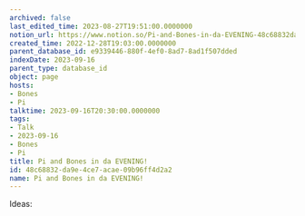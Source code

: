 ```yaml
---
archived: false
last_edited_time: 2023-08-27T19:51:00.0000000
notion_url: https://www.notion.so/Pi-and-Bones-in-da-EVENING-48c68832da9e4ce7acae09b96ff4d2a2
created_time: 2022-12-28T19:03:00.0000000
parent_database_id: e9339446-880f-4ef0-8ad7-8ad1f507dded
indexDate: 2023-09-16
parent_type: database_id
object: page
hosts:
- Bones
- Pi
talktime: 2023-09-16T20:30:00.0000000
tags:
- Talk
- 2023-09-16
- Bones
- Pi
title: Pi and Bones in da EVENING!
id: 48c68832-da9e-4ce7-acae-09b96ff4d2a2
name: Pi and Bones in da EVENING!
---
```


Ideas:
























